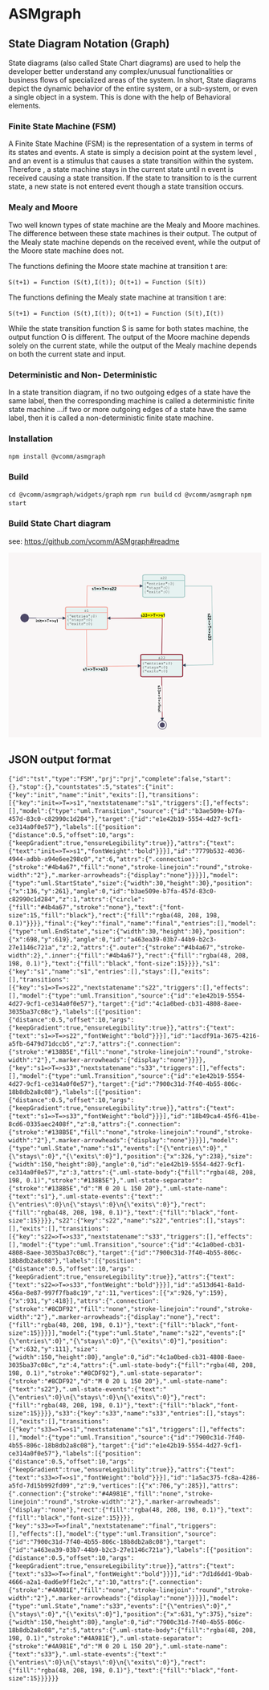 # ASMgraph
## State Diagram Notation (Graph) 

State diagrams (also called State Chart diagrams) are used to help the developer better understand any complex/unusual functionalities or business flows of specialized areas of the system. In short, State diagrams depict the dynamic behavior of the entire system, or a sub-system, or even a single object in a system. This is done with the help of Behavioral elements.

### Finite State Machine (FSM) 

A Finite State Machine (FSM) is the representation of a system in terms of its states and events. A state is simply a decision point at the system level , and an event is a stimulus that causes a state transition within the system. Therefore , a state machine stays in the current state until n event is received causing a state transition. If the state to transition to is the current state, a new state is not entered event though a state transition occurs.

### Mealy and Moore

Two well known types of state machine are the Mealy and Moore machines. The difference between these state machines is their output. The output of the Mealy state machine depends on the received event, while the output of the Moore state machine does not.

The functions defining the Moore state machine at transition t are: 

`S(t+1) = Function (S(t),I(t)); O(t+1) = Function (S(t))`

The functions defining the Mealy state machine at transition t are: 

`S(t+1) = Function (S(t),I(t)); O(t+1) = Function (S(t),I(t))`

While the state transition function S is same for both states machine, the output function O is different. The output of the Moore machine depends solely on the current state, while the output of the Mealy machine depends on both the current state and input.

### Deterministic and Non- Deterministic

In a state transition diagram, if no two outgoing edges of a state have the same label, then the corresponding machine is called a deterministic finite state machine …if two or more outgoing edges of a state have the same label, then it is called a non-deterministic finite state machine.

### Installation

` npm install @vcomm/asmgraph `

### Build

` cd @vcomm/asmgraph/widgets/graph `
` npm run build `
` cd @vcomm/asmgraph `
` npm start ` 

### Build State Chart diagram 

see: https://github.com/vcomm/ASMgraph#readme

<img src="img/UMLgraph.png">

## JSON output format

```
{"id":"tst","type":"FSM","prj":"prj","complete":false,"start":{},"stop":{},"countstates":5,"states":{"init":{"key":"init","name":"init","exits":[],"transitions":[{"key":"init=>T=>s1","nextstatename":"s1","triggers":[],"effects":[],"model":{"type":"uml.Transition","source":{"id":"b3ae509e-b7fa-457d-83c0-c82990c1d284"},"target":{"id":"e1e42b19-5554-4d27-9cf1-ce314a0f0e57"},"labels":[{"position":{"distance":0.5,"offset":10,"args":{"keepGradient":true,"ensureLegibility":true}},"attrs":{"text":{"text":"init=>T=>s1","fontWeight":"bold"}}}],"id":"7779b532-4036-4944-adbb-a94e6ee298c0","z":6,"attrs":{".connection":{"stroke":"#4b4a67","fill":"none","stroke-linejoin":"round","stroke-width":"2"},".marker-arrowheads":{"display":"none"}}}}],"model":{"type":"uml.StartState","size":{"width":30,"height":30},"position":{"x":136,"y":261},"angle":0,"id":"b3ae509e-b7fa-457d-83c0-c82990c1d284","z":1,"attrs":{"circle":{"fill":"#4b4a67","stroke":"none"},"text":{"font-size":15,"fill":"black"},"rect":{"fill":"rgba(48, 208, 198, 0.1)"}}}},"final":{"key":"final","name":"final","entries":[],"model":{"type":"uml.EndState","size":{"width":30,"height":30},"position":{"x":698,"y":619},"angle":0,"id":"a463ea39-03b7-44b9-b2c3-27e1146c721a","z":2,"attrs":{".outer":{"stroke":"#4b4a67","stroke-width":2},".inner":{"fill":"#4b4a67"},"rect":{"fill":"rgba(48, 208, 198, 0.1)"},"text":{"fill":"black","font-size":15}}}},"s1":{"key":"s1","name":"s1","entries":[],"stays":[],"exits":[],"transitions":[{"key":"s1=>T=>s22","nextstatename":"s22","triggers":[],"effects":[],"model":{"type":"uml.Transition","source":{"id":"e1e42b19-5554-4d27-9cf1-ce314a0f0e57"},"target":{"id":"4c1a0bed-cb31-4808-8aee-3035ba37c08c"},"labels":[{"position":{"distance":0.5,"offset":10,"args":{"keepGradient":true,"ensureLegibility":true}},"attrs":{"text":{"text":"s1=>T=>s22","fontWeight":"bold"}}}],"id":"1acdf91a-3675-4216-a5fb-6479d71dccb5","z":7,"attrs":{".connection":{"stroke":"#138B5E","fill":"none","stroke-linejoin":"round","stroke-width":"2"},".marker-arrowheads":{"display":"none"}}}},{"key":"s1=>T=>s33","nextstatename":"s33","triggers":[],"effects":[],"model":{"type":"uml.Transition","source":{"id":"e1e42b19-5554-4d27-9cf1-ce314a0f0e57"},"target":{"id":"7900c31d-7f40-4b55-806c-18b8db2a8c08"},"labels":[{"position":{"distance":0.5,"offset":10,"args":{"keepGradient":true,"ensureLegibility":true}},"attrs":{"text":{"text":"s1=>T=>s33","fontWeight":"bold"}}}],"id":"18b49ca4-45f6-41be-8cd6-0335aec2408f","z":8,"attrs":{".connection":{"stroke":"#138B5E","fill":"none","stroke-linejoin":"round","stroke-width":"2"},".marker-arrowheads":{"display":"none"}}}}],"model":{"type":"uml.State","name":"s1","events":["{\"entries\":0}","{\"stays\":0}","{\"exits\":0}"],"position":{"x":326,"y":238},"size":{"width":150,"height":80},"angle":0,"id":"e1e42b19-5554-4d27-9cf1-ce314a0f0e57","z":3,"attrs":{".uml-state-body":{"fill":"rgba(48, 208, 198, 0.1)","stroke":"#138B5E"},".uml-state-separator":{"stroke":"#138B5E","d":"M 0 20 L 150 20"},".uml-state-name":{"text":"s1"},".uml-state-events":{"text":"{\"entries\":0}\n{\"stays\":0}\n{\"exits\":0}"},"rect":{"fill":"rgba(48, 208, 198, 0.1)"},"text":{"fill":"black","font-size":15}}}},"s22":{"key":"s22","name":"s22","entries":[],"stays":[],"exits":[],"transitions":[{"key":"s22=>T=>s33","nextstatename":"s33","triggers":[],"effects":[],"model":{"type":"uml.Transition","source":{"id":"4c1a0bed-cb31-4808-8aee-3035ba37c08c"},"target":{"id":"7900c31d-7f40-4b55-806c-18b8db2a8c08"},"labels":[{"position":{"distance":0.5,"offset":10,"args":{"keepGradient":true,"ensureLegibility":true}},"attrs":{"text":{"text":"s22=>T=>s33","fontWeight":"bold"}}}],"id":"a513d641-8a1d-456a-8e87-997f7fba8c19","z":11,"vertices":[{"x":926,"y":159},{"x":931,"y":418}],"attrs":{".connection":{"stroke":"#8CDF92","fill":"none","stroke-linejoin":"round","stroke-width":"2"},".marker-arrowheads":{"display":"none"},"rect":{"fill":"rgba(48, 208, 198, 0.1)"},"text":{"fill":"black","font-size":15}}}}],"model":{"type":"uml.State","name":"s22","events":["{\"entries\":0}","{\"stays\":0}","{\"exits\":0}"],"position":{"x":632,"y":111},"size":{"width":150,"height":80},"angle":0,"id":"4c1a0bed-cb31-4808-8aee-3035ba37c08c","z":4,"attrs":{".uml-state-body":{"fill":"rgba(48, 208, 198, 0.1)","stroke":"#8CDF92"},".uml-state-separator":{"stroke":"#8CDF92","d":"M 0 20 L 150 20"},".uml-state-name":{"text":"s22"},".uml-state-events":{"text":"{\"entries\":0}\n{\"stays\":0}\n{\"exits\":0}"},"rect":{"fill":"rgba(48, 208, 198, 0.1)"},"text":{"fill":"black","font-size":15}}}},"s33":{"key":"s33","name":"s33","entries":[],"stays":[],"exits":[],"transitions":[{"key":"s33=>T=>s1","nextstatename":"s1","triggers":[],"effects":[],"model":{"type":"uml.Transition","source":{"id":"7900c31d-7f40-4b55-806c-18b8db2a8c08"},"target":{"id":"e1e42b19-5554-4d27-9cf1-ce314a0f0e57"},"labels":[{"position":{"distance":0.5,"offset":10,"args":{"keepGradient":true,"ensureLegibility":true}},"attrs":{"text":{"text":"s33=>T=>s1","fontWeight":"bold"}}}],"id":"1a5ac375-fc8a-4286-a5fd-7d15b992fd09","z":9,"vertices":[{"x":706,"y":285}],"attrs":{".connection":{"stroke":"#4A981E","fill":"none","stroke-linejoin":"round","stroke-width":"2"},".marker-arrowheads":{"display":"none"},"rect":{"fill":"rgba(48, 208, 198, 0.1)"},"text":{"fill":"black","font-size":15}}}},{"key":"s33=>T=>final","nextstatename":"final","triggers":[],"effects":[],"model":{"type":"uml.Transition","source":{"id":"7900c31d-7f40-4b55-806c-18b8db2a8c08"},"target":{"id":"a463ea39-03b7-44b9-b2c3-27e1146c721a"},"labels":[{"position":{"distance":0.5,"offset":10,"args":{"keepGradient":true,"ensureLegibility":true}},"attrs":{"text":{"text":"s33=>T=>final","fontWeight":"bold"}}}],"id":"7d1d6dd1-9bab-4666-a2a1-0ad6e9ff1e2c","z":10,"attrs":{".connection":{"stroke":"#4A981E","fill":"none","stroke-linejoin":"round","stroke-width":"2"},".marker-arrowheads":{"display":"none"}}}}],"model":{"type":"uml.State","name":"s33","events":["{\"entries\":0}","{\"stays\":0}","{\"exits\":0}"],"position":{"x":631,"y":375},"size":{"width":150,"height":80},"angle":0,"id":"7900c31d-7f40-4b55-806c-18b8db2a8c08","z":5,"attrs":{".uml-state-body":{"fill":"rgba(48, 208, 198, 0.1)","stroke":"#4A981E"},".uml-state-separator":{"stroke":"#4A981E","d":"M 0 20 L 150 20"},".uml-state-name":{"text":"s33"},".uml-state-events":{"text":"{\"entries\":0}\n{\"stays\":0}\n{\"exits\":0}"},"rect":{"fill":"rgba(48, 208, 198, 0.1)"},"text":{"fill":"black","font-size":15}}}}}}
```